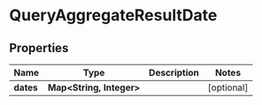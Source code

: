 

# QueryAggregateResultDate


## Properties

Name | Type | Description | Notes
------------ | ------------- | ------------- | -------------
**dates** | **Map&lt;String, Integer&gt;** |  |  [optional]



